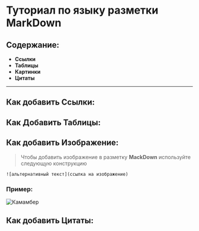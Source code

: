 # Туториал по языку разметки MarkDown
## Содержание:
+ **Ссылки**
+ **Таблицы** 
+ **Картинки** 
+ **Цитаты** 
***
## Как добавить Ссылки:
## Как Добавить Таблицы:
## Как добавить Изображение:
> Чтобы добавить изображение в разметку **MackDown** используйте следующую конструкцию 
```
![альтернативный текст](ссылка на изображение)
```
### Пример:
![Камамбер](https://cheezu.ru/wp-content/uploads/2020/09/cheezu-camembert.jpg)

## Как добавить Цитаты: